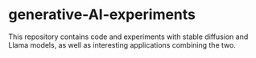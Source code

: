 # generative-AI-experiments
This repository contains code and experiments with stable diffusion and Llama models, as well as interesting applications combining the two.
